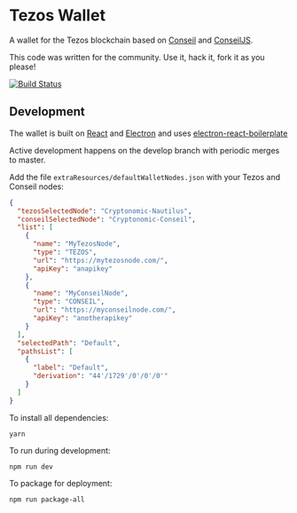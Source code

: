 # Tezos Wallet

A wallet for the Tezos blockchain based on [Conseil](https://github.com/Cryptonomic/Conseil) and [ConseilJS](https://github.com/Cryptonomic/ConseilJS).

This code was written for the community. Use it, hack it, fork it as you please!

[![Build Status](https://travis-ci.org/Cryptonomic/Tezori.svg?branch=master)](https://travis-ci.org/Cryptonomic/Tezori)

## Development

The wallet is built on [React](https://reactjs.org/) and [Electron](https://electronjs.org/) and uses [electron-react-boilerplate](https://github.com/chentsulin/electron-react-boilerplate)

Active development happens on the develop branch with periodic merges to master.

Add the file `extraResources/defaultWalletNodes.json` with your Tezos and Conseil nodes:

```json
{
  "tezosSelectedNode": "Cryptonomic-Nautilus",
  "conseilSelectedNode": "Cryptonomic-Conseil",
  "list": [
    {
      "name": "MyTezosNode",
      "type": "TEZOS",
      "url": "https://mytezosnode.com/",
      "apiKey": "anapikey"
    },
    {
      "name": "MyConseilNode",
      "type": "CONSEIL",
      "url": "https://myconseilnode.com/",
      "apiKey": "anotherapikey"
    }
  ],
  "selectedPath": "Default",
  "pathsList": [
    {
      "label": "Default",
      "derivation": "44'/1729'/0'/0'/0'"
    }
  ]
}

```

To install all dependencies:

`yarn`

To run during development:

`npm run dev`

To package for deployment:

`npm run package-all`
